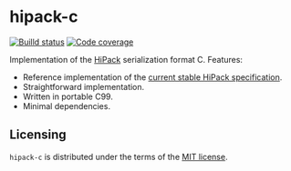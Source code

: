 hipack-c
========

[![Builld status](https://img.shields.io/travis/aperezdc/hipack-c.svg?style=flat-square)](https://travis-ci.org/aperezdc/hipack-c)
[![Code coverage](https://img.shields.io/coveralls/aperezdc/hipack-c/master.svg?style=flat-square)](https://coveralls.io/r/aperezdc/hipack-c?branch=master)

Implementation of the [HiPack](http://hipack.org) serialization format C.
Features:

* Reference implementation of the [current stable HiPack
  specification](https://github.com/aperezdc/hipack/blob/gh-pages/spec.rst).
* Straightforward implementation.
* Written in portable C99.
* Minimal dependencies.


Licensing
---------

`hipack-c` is distributed under the terms of the [MIT
license](http://opensource.org/licenses/mit).

